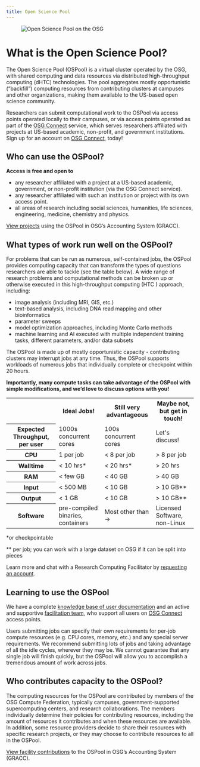 ```yaml
---
title: Open Science Pool
---
```


<figure class="figure">
  <img src="{{site.baseurl}}/assets/images/OSGPools.jpg" class="figure-img img-fluid rounded" alt="Open Science Pool on the OSG">
</figure>

# What is the Open Science Pool?

The Open Science Pool (OSPool) is a virtual cluster operated by the OSG, 
with shared computing and data resources via distributed high-throughput 
computing (dHTC) technologies. The pool aggregates mostly opportunistic 
(“backfill”) computing resources from contributing clusters at campuses 
and other organizations, making them available to the US-based open science 
community.

Researchers can submit computational work to the OSPool via access points 
operated locally to their campuses, or via access points operated as part 
of the [OSG Connect](https://connect.osg-htc.org/) service, which serves researchers affiliated with 
projects at US-based academic, non-profit, and government institutions.
Sign up for an account on [OSG Connect](https://connect.osg-htc.org/), today!

## Who can use the OSPool?

**Access is free and open to** 
- any researcher affiliated with a project at a US-based academic, government, or non-profit institution (via the OSG Connect service).
- any researcher affiliated with such an institution or project with its own access point.
- all areas of research including social sciences, humanities, life sciences, engineering, medicine, chemistry and physics.

[View projects](https://gracc.opensciencegrid.org/d/000000037/payload-jobs-summary?orgId=1&var-ReportableVOName=osg&var-Project=All&var-Facility=All&var-User=All&var-ExitCode=All&var-Probe=All&var-interval=1d)
 using the OSPool in OSG’s Accounting System (GRACC).

## What types of work run well on the OSPool?

For problems that can be run as numerous, self-contained jobs, the OSPool provides computing capacity that can transform the types of questions researchers are able to tackle (see the table below). A wide range of research problems and computational methods can be broken up or otherwise executed in this high-throughput computing (HTC ) approach, including:

- image analysis (including MRI, GIS, etc.)
- text-based analysis, including DNA read mapping and other bioinformatics
- parameter sweeps
- model optimization approaches, including Monte Carlo methods
- machine learning and AI executed with multiple independent training tasks, different parameters, and/or data subsets

The OSPool is made up of mostly opportunistic capacity - contributing clusters may interrupt jobs at any time. Thus, the OSPool supports workloads of numerous jobs that individually complete or checkpoint within 20 hours. 

__Importantly, many compute tasks can take advantage of the OSPool with simple modifications, and we’d love to discuss options with you!__

<table class="table table-bordered table-striped">
<tbody>
<tr>
<th></th>
<th>Ideal Jobs!</th>
<th>Still very advantageous</th>
<th>Maybe not, but get in touch!</th>
</tr>
<tr>
<th>Expected Throughput, per user</th>
<td>1000s concurrent cores</td>
<td>100s concurrent cores</td>
<td>Let's discuss!</td>
</tr>
<tr>
<th>CPU</th>
<td>1 per job</td>
<td>< 8 per job</td>
<td>> 8 per job</td>
</tr>
<tr>
<th>Walltime</th>
<td>< 10 hrs*</td>
<td>< 20 hrs*</td>
<td>> 20 hrs</td>
</tr>
<tr>
<th>RAM</th>
<td>< few GB</td>
<td>< 40 GB</td>
<td>> 40 GB</td>
</tr>
<tr>
<th>Input</th>
<td>< 500 MB</td>
<td>< 10 GB</td>
<td>> 10 GB**</td>
</tr>
<tr>
<th>Output</th>
<td>< 1 GB</td>
<td>< 10 GB</td>
<td>> 10 GB**</td>
</tr>
<tr>
<th>Software</th>
<td>pre-compiled binaries, containers</td>
<td>Most other than &#8594;</td>
<td>Licensed Software, non-Linux</td>
</tr>
</tbody>
</table>

*or checkpointable

** per job; you can work with a large dataset on OSG if it can be split into pieces


Learn more and chat with a Research Computing Facilitator by [requesting an account](https://connect.osg-htc.org/).

## Learning to use the OSPool

We have a complete [knowledge base of user documentation](https://support.opensciencegrid.org/support/home)
and an active and supportive [facilitation team](https://support.opensciencegrid.org/support/solutions/articles/12000084585),
who support all users on [OSG Connect](https://connect.osg-htc.org/) access points.

Users submitting jobs can specify their own requirements for per-job compute resources (e.g. CPU cores, memory, etc.) and any special server requirements. We recommend submitting lots of jobs and taking advantage of all the idle cycles, wherever they may be. We cannot guarantee that any single job will finish quickly, but the OSPool will allow you to accomplish a tremendous amount of work across jobs.

## Who contributes capacity to the OSPool?

The computing resources for the OSPool are contributed by members of the OSG Compute Federation, typically campuses, government-supported supercomputing centers, and research collaborations. The members individually determine their policies for contributing resources, including the amount of resources it contributes and when these resources are available. In addition, some resource providers decide to share their resources with specific research projects, or they may choose to contribute resources to all in the OSPool.

[View facility contributions](https://gracc.opensciencegrid.org/d/000000043/pilot-jobs-summary?orgId=1&var-VOName=osg&var-Facility=All&var-ExitCode=All&var-Probe=All&var-interval=1d) to the OSPool in OSG’s Accounting System (GRACC).

